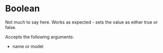 # Boolean

Not much to say here. Works as expected - sets the value as either true or false.

Accepts the following arguments:

- name or model